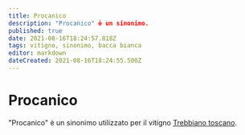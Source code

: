 ```yaml
---
title: Procanico
description: "Procanico" è un sinonimo.
published: true
date: 2021-08-16T18:24:57.818Z
tags: vitigno, sinonimo, bacca bianca
editor: markdown
dateCreated: 2021-08-16T18:24:55.500Z
---
```


# Procanico

"Procanico" è un sinonimo utilizzato per il vitigno [Trebbiano toscano](/vitigni/bacca-bianca/trebbiano-toscano).